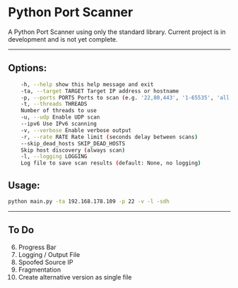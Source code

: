 # Python Port Scanner

A Python Port Scanner using only the standard library.
Current project is in development and is not yet complete.

---

## Options:

```bash
    -h, --help show this help message and exit
    -ta, --target TARGET Target IP address or hostname
    -p, --ports PORTS Ports to scan (e.g. '22,80,443', '1-65535', 'all', 'full')
    -t, --threads THREADS
    Number of threads to use
    -u, --udp Enable UDP scan
    --ipv6 Use IPv6 scanning
    -v, --verbose Enable verbose output
    -r, --rate RATE Rate limit (seconds delay between scans)
    --skip_dead_hosts SKIP_DEAD_HOSTS
    Skip host discovery (always scan)
    -l, --logging LOGGING
    Log file to save scan results (default: None, no logging)
```

## Usage:

```bash
python main.py -ta 192.168.178.109 -p 22 -v -l -sdh
```

---

<!-- TODO: -->

## To Do

6. Progress Bar
7. Logging / Output File
8. Spoofed Source IP
9. Fragmentation
10. Create alternative version as single file
